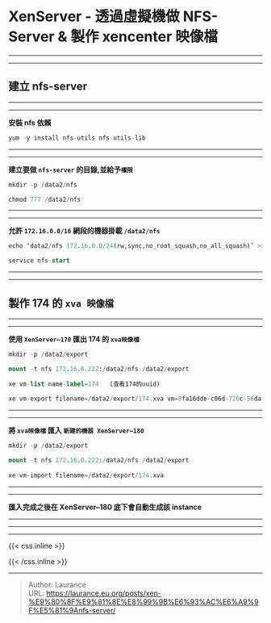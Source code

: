 # XenServer - 透過虛擬機做 NFS-Server & 製作 xencenter 映像檔


***
***

**建立 nfs-server**
-----

***
***

**安裝 nfs 依賴**

```sql
yum -y install nfs-utils nfs-utils-lib
```

***
***

**建立要做 `nfs-server` 的目錄,並給予`權限`**

```sql
mkdir -p /data2/nfs

chmod 777 /data2/nfs
```

***
***

**允許 `172.16.0.0/16` 網段的機器掛載 `/data2/nfs`**

```sql
echo ‘data2/nfs 172.16.0.0/24(rw,sync,no_root_squash,no_all_squash)’ >> /etc/exports

service nfs start
```

***
***

**製作 174 的 `xva 映像檔`**
-----

***
***

**使用 `XenServer–170` 匯出 174 的 `xva映像檔`**
    
```sql
mkdir -p /data2/export

mount -t nfs 172.16.0.222:/data2/nfs /data2/export
    
xe vm-list name-label=174	(查看174的uuid)
    
xe vm-export filename=/data2/export/174.xva vm=8fa16dde-c06d-726c-56da-c0fe47cf3d06	(使用174的uuid 製作映像檔)
```

***
***

**將 `xva映像檔` 匯入 `新建的機器 XenServer–180`**

```sql
mkdir -p /data2/export

mount -t nfs 172.16.0.222:/data2/nfs /data2/export
    
xe vm-import filename=/data2/export/174.xva
```

***
***
    
**匯入完成之後在 XenServer–180 底下會自動生成該 instance**

***
***

***

{{< css.inline >}}
<style>
.emojify {
	font-family: Apple Color Emoji, Segoe UI Emoji, NotoColorEmoji, Segoe UI Symbol, Android Emoji, EmojiSymbols;
	font-size: 2rem;
	vertical-align: middle;
}
@media screen and (max-width:650px) {
  .nowrap {
    display: block;
    margin: 25px 0;
  }
}
</style>
{{< /css.inline >}}


---

> Author: Laurance  
> URL: https://laurance.eu.org/posts/xen-%E9%80%8F%E9%81%8E%E8%99%9B%E6%93%AC%E6%A9%9F%E5%81%9Anfs-server/  

